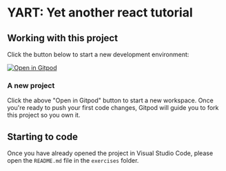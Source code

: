 # YART: Yet another react tutorial

## Working with this project

Click the button below to start a new development environment:

[![Open in Gitpod](https://gitpod.io/button/open-in-gitpod.svg)](https://gitpod.io/#https://github.com/jorexe/react-tutorial)

### A new project

Click the above "Open in Gitpod" button to start a new workspace. Once you're ready to push your first code changes, Gitpod will guide you to fork this project so you own it.

## Starting to code

Once you have already opened the project in Visual Studio Code, please open the `README.md` file in the `exercises` folder.
